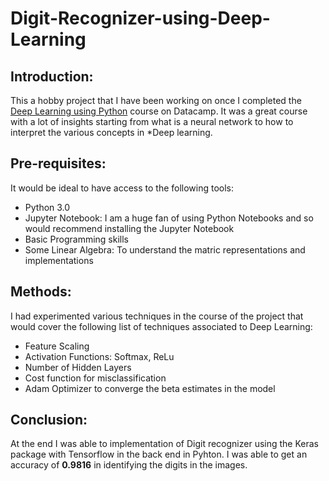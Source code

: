 # Digit-Recognizer-using-Deep-Learning

## Introduction:

This a hobby project that I have been working on once I completed the [Deep Learning using Python](https://www.datacamp.com/courses/deep-learning-in-python) course on Datacamp. It was a great course with a lot of insights starting from what is a neural network to how to interpret the various concepts in *Deep learning.

## Pre-requisites:

It would be ideal to have access to the following tools:

* Python 3.0
* Jupyter Notebook: I am a huge fan of using Python Notebooks and so would recommend installing the Jupyter Notebook 
* Basic Programming skills
* Some Linear Algebra: To understand the matric representations and implementations

## Methods:

I had experimented various techniques in the course of the project that would cover the following list of techniques associated to Deep Learning:

* Feature Scaling 
* Activation Functions: Softmax, ReLu
* Number of Hidden Layers
* Cost function for misclassification
* Adam Optimizer to converge the beta estimates in the model

## Conclusion:

At the end I was able to implementation of Digit recognizer using the Keras package with Tensorflow in the back end in Pyhton. I was able to get an accuracy of **0.9816** in identifying the digits in the images.
